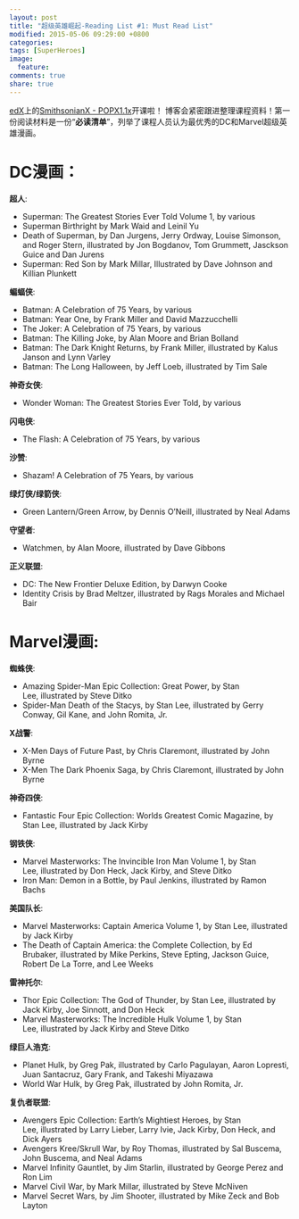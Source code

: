 ```yaml
---
layout: post
title: "超级英雄崛起-Reading List #1: Must Read List"
modified: 2015-05-06 09:29:00 +0800
categories: 
tags: [SuperHeroes]
image:
  feature: 
comments: true
share: true 
---
```


[edX](https://edx.org)上的[SmithsonianX -  POPX1.1x](https://courses.edx.org/courses/course-v1:SmithsonianX+POPX1.1x+2015_T2/info)开课啦！
博客会紧密跟进整理课程资料！第一份阅读材料是一份“**必读清单**”，列举了课程人员认为最优秀的DC和Marvel超级英雄漫画。

# DC漫画：

**超人**:

* Superman: The Greatest Stories Ever Told Volume 1, by various
* Superman Birthright by Mark Waid and Leinil Yu
* Death of Superman, by Dan Jurgens, Jerry Ordway, Louise Simonson, and Roger Stern, illustrated by Jon Bogdanov, Tom Grummett, Jasckson Guice and Dan Jurens
* Superman: Red Son by Mark Millar, Illustrated by Dave Johnson and Killian Plunkett

**蝙蝠侠**:

* Batman: A Celebration of 75 Years, by various
* Batman: Year One, by Frank Miller and David Mazzucchelli
* The Joker: A Celebration of 75 Years, by various
* Batman: The Killing Joke, by Alan Moore and Brian Bolland
* Batman: The Dark Knight Returns, by Frank Miller, illustrated by Kalus Janson and Lynn Varley
* Batman: The Long Halloween, by Jeff Loeb, illustrated by Tim Sale

**神奇女侠**:

* Wonder Woman: The Greatest Stories Ever Told, by various

**闪电侠**:

* The Flash: A Celebration of 75 Years, by various

**沙赞**:

* Shazam! A Celebration of 75 Years, by various

**绿灯侠/绿箭侠**:

* Green Lantern/Green Arrow, by Dennis O’Neill, illustrated by Neal Adams

**守望者**:

* Watchmen, by Alan Moore, illustrated by Dave Gibbons

**正义联盟**:

* DC: The New Frontier Deluxe Edition, by Darwyn Cooke
* Identity Crisis by Brad Meltzer, illustrated by Rags Morales and Michael Bair

# Marvel漫画:

**蜘蛛侠**:

* Amazing Spider-Man Epic Collection: Great Power, by Stan Lee, illustrated by Steve Ditko
* Spider-Man Death of the Stacys, by Stan Lee, illustrated by Gerry Conway, Gil Kane, and John Romita, Jr.

**X战警**:

* X-Men Days of Future Past, by Chris Claremont, illustrated by John Byrne
* X-Men The Dark Phoenix Saga, by Chris Claremont, illustrated by John Byrne

**神奇四侠**:

* Fantastic Four Epic Collection: Worlds Greatest Comic Magazine, by Stan Lee, illustrated by Jack Kirby

**钢铁侠**:

* Marvel Masterworks: The Invincible Iron Man Volume 1, by Stan Lee, illustrated by Don Heck, Jack Kirby, and Steve Ditko
* Iron Man: Demon in a Bottle, by Paul Jenkins, illustrated by Ramon Bachs

**美国队长**:

* Marvel Masterworks: Captain America Volume 1, by Stan Lee, illustrated by Jack Kirby
* The Death of Captain America: the Complete Collection, by Ed Brubaker, illustrated by Mike Perkins, Steve Epting, Jackson Guice, Robert De La Torre, and Lee Weeks

**雷神托尔**:

* Thor Epic Collection: The God of Thunder, by Stan Lee, illustrated by Jack Kirby, Joe Sinnott, and Don Heck
* Marvel Masterworks: The Incredible Hulk Volume 1, by Stan Lee, illustrated by Jack Kirby and Steve Ditko

**绿巨人浩克**:

* Planet Hulk, by Greg Pak, illustrated by Carlo Pagulayan, Aaron Lopresti, Juan Santacruz, Gary Frank, and Takeshi Miyazawa
* World War Hulk, by Greg Pak, illustrated by John Romita, Jr.

**复仇者联盟**:

* Avengers Epic Collection: Earth’s Mightiest Heroes, by Stan Lee, illustrated by Larry Lieber, Larry Ivie, Jack Kirby, Don Heck, and Dick Ayers
* Avengers Kree/Skrull War, by Roy Thomas, illustrated by Sal Buscema, John Buscema, and Neal Adams
* Marvel Infinity Gauntlet, by Jim Starlin, illustrated by George Perez and Ron Lim
* Marvel Civil War, by Mark Millar, illustrated by Steve McNiven
* Marvel Secret Wars, by Jim Shooter, illustrated by Mike Zeck and Bob Layton
